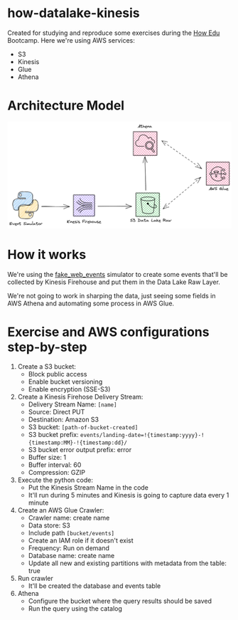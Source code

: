 # how-datalake-kinesis

Created for studying and reproduce some exercises during the [How Edu](https://howedu.com.br/) Bootcamp.
Here we're using AWS services:

- S3
- Kinesis
- Glue
- Athena

# Architecture Model

![Architecture Model](./pictures/architecture_model.png)

# How it works

We're using the [fake_web_events](https://pypi.org/project/fake-web-events/) simulator to create some events that'll be collected by Kinesis Firehouse and put them in the Data Lake Raw Layer.

We're not going to work in sharping the data, just seeing some fields in AWS Athena and automating some process in AWS Glue.

# Exercise and AWS configurations step-by-step

1. Create a S3 bucket:
   - Block public access
   - Enable bucket versioning
   - Enable encryption (SSE-S3)
2. Create a Kinesis Firehose Delivery Stream:
   - Delivery Stream Name: `[name]`
   - Source: Direct PUT
   - Destination: Amazon S3
   - S3 bucket: `[path-of-bucket-created]`
   - S3 bucket prefix: `events/landing-date=!{timestamp:yyyy}-!{timestamp:MM}-!{timestamp:dd}/`
   - S3 bucket error output prefix: error
   - Buffer size: 1
   - Buffer interval: 60
   - Compression: GZIP
3. Execute the python code:
   - Put the Kinesis Stream Name in the code
   - It'll run during 5 minutes and Kinesis is going to capture data every 1 minute
4. Create an AWS Glue Crawler:
   - Crawler name: create name
   - Data store: S3
   - Include path `[bucket/events]`
   - Create an IAM role if it doesn't exist
   - Frequency: Run on demand
   - Database name: create name
   - Update all new and existing partitions with metadata from the table: true
5. Run crawler
   - It'll be created the database and events table
6. Athena
   - Configure the bucket where the query results should be saved
   - Run the query using the catalog
